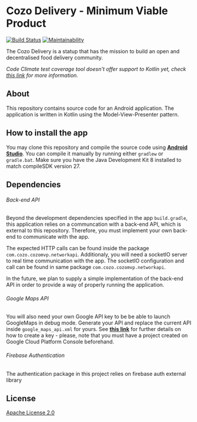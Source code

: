 # Cozo Delivery - Minimum Viable Product

[![Build Status](https://travis-ci.org/joaophellip/MVP.svg?branch=master)](https://travis-ci.org/joaophellip/MVP)
[![Maintainability](https://api.codeclimate.com/v1/badges/ccb2007fb0d7620ea9d1/maintainability)](https://codeclimate.com/github/joaophellip/MVP/maintainability)

The Cozo Delivery is a statup that has the mission to build an open and decentralised food delivery community. 

*Code Climate test coverage tool doesn't offer support to Kotlin yet, check [this link](https://docs.codeclimate.com/docs/configuring-test-coverage#section-supported-languages-and-formats) for more information.*

## About

This repository contains source code for an Android application. The application is written in Kotlin using the Model-View-Presenter pattern.

## How to install the app

You may clone this repository and compile the source code using [**Android Studio**](https://developer.android.com/studio/run/). You can compile it manually by running either `gradlew` or `gradle.bat`. Make sure you have the Java Development Kit 8 installed to match compileSDK version 27.

## Dependencies

###### Back-end API

Beyond the development dependencies specified in the app `build.gradle`, this application relies on a communcation with a back-end API, which is external to this repository. Therefore, you must implement your own back-end to communicate with the app. 

The expected HTTP calls can be found inside the package `com.cozo.cozomvp.networkapi`. Additionaly, you will need a socketIO server to real time communication with the app. The socketIO configuration and call can be found in same package `com.cozo.cozomvp.networkapi`.

In the future, we plan to supply a simple implementation of the back-end API in order to provide a way of properly running the application.

###### Google Maps API

You will also need your own Google API key to be be able to launch GoogleMaps in debug mode. Generate your API and replace the current API inside `google_maps_api.xml` for yours. See [**this link**](https://developers.google.com/maps/documentation/android-sdk/start) for further details on how to create a key - please, note that you must have a project created on Google Cloud Platform Console beforehand.

###### Firebase Authentication

The authentication package in this project relies on firebase auth external library

## License

[Apache License 2.0](http://www.apache.org/licenses/)
